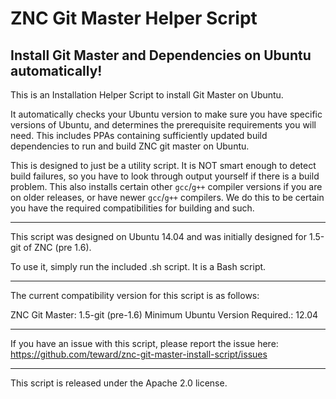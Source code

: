 # ZNC Git Master Helper Script

## Install Git Master and Dependencies on Ubuntu automatically!

This is an Installation Helper Script to install Git Master on Ubuntu.

It automatically checks your Ubuntu version to make sure you have specific
versions of Ubuntu, and determines the prerequisite requirements you will
need.  This includes PPAs containing sufficiently updated build dependencies
to run and build ZNC git master on Ubuntu.

This is designed to just be a utility script.  It is NOT smart enough to detect
build failures, so you have to look through output yourself if there is a build
problem.  This also installs certain other `gcc`/`g++` compiler versions if you
are on older releases, or have newer `gcc`/`g++` compilers.  We do this to be
certain you have the required compatibilities for building and such.

------

This script was designed on Ubuntu 14.04 and was initially designed for 1.5-git
of ZNC (pre 1.6).

To use it, simply run the included .sh script.  It is a Bash script.

------

The current compatibility version for this script is as follows:

ZNC Git Master: 1.5-git (pre-1.6)
Minimum Ubuntu Version Required.: 12.04

------

If you have an issue with this script, please report the issue here:
https://github.com/teward/znc-git-master-install-script/issues

------

This script is released under the Apache 2.0 license.
